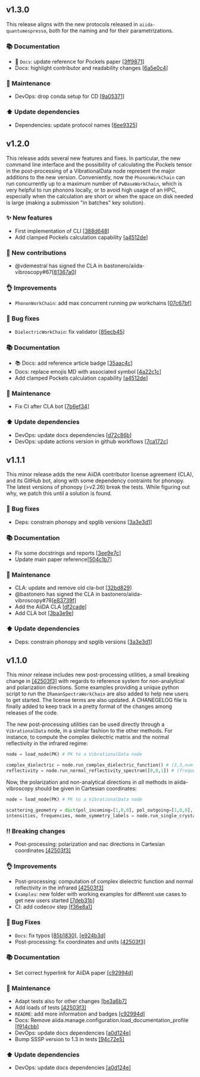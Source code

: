 ## v1.3.0

This release aligns with the new protocols released in `aiida-quantumespresso`, both for the naming and for their parametrizations.


### 📚 Documentation

* :notebook: `Docs`: update reference for Pockels paper [[3ff9871](https://github.com/aiidateam/aiida-quantumespresso/commit/3ff98717f7843d04f6b4e315746340ba744ed925)]
* Docs: highlight contributor and readability changes [[6a5e0c4](https://github.com/aiidateam/aiida-quantumespresso/commit/6a5e0c4c08002bcc250520ad1fe1886e75a37ee0)]


### 🔧 Maintenance

* DevOps: drop conda setup for CD [[9a05371](https://github.com/aiidateam/aiida-quantumespresso/commit/9a053710f10e35e1bb126c566020038379c305e3)]


### ⬆️ Update dependencies

* Dependencies: update protocol names [[6ee9325](https://github.com/aiidateam/aiida-quantumespresso/commit/6ee932534cedbf1de2a352f88e27741b91b3855c)]




## v1.2.0

This release adds several new features and fixes. In particular, the new command line interface and
the possibility of calculating the Pockels tensor in the post-processing of a VibrationalData node
represent the major additions to the new version. Conveniently, now the `PhononWorkChain` can run
concurrently up to a maximum number of `PwBaseWorkChain`, which is very helpful to run phonons locally,
or to avoid high usage of an HPC, especially when the calculation are short or when the space on disk
needed is large (making a submission "in batches" key solution).


### ✨ New features

* First implementation of CLI [[388d648](https://github.com/aiidateam/aiida-quantumespresso/commit/388d648b64778060b50fcf8e7095f6521e29d254)]
* Add clamped Pockels calculation capability [[a4512de](https://github.com/aiidateam/aiida-quantumespresso/commit/a4512de84b7c390d848e239ed0feb37a6fe900f1)]


### 🙏 New contributions

* @vdemestral has signed the CLA in bastonero/aiida-vibroscopy#67[[81367a0](https://github.com/aiidateam/aiida-quantumespresso/commit/81367a07e91a505c720c77c80c784dcf270f3280)]


### 👌 Improvements

* `PhononWorkChain`: add max concurrent running pw workchains [[07c67bf](https://github.com/aiidateam/aiida-quantumespresso/commit/07c67bfc89315fd0d3c57e07ac1955862a322ad8)]


### 🐛 Bug fixes

* `DielectricWorkChain`: fix validator [[85ecb45](https://github.com/aiidateam/aiida-quantumespresso/commit/85ecb45535cf30ee9fd976dc0effffab8acf0970)]


### 📚 Documentation

* :books: Docs: add reference article badge [[35aac4c](https://github.com/aiidateam/aiida-quantumespresso/commit/35aac4ccb793639ba1342c43d76762fa45198fd9)]
* Docs: replace emojis MD with associated symbol [[4a22c1c](https://github.com/aiidateam/aiida-quantumespresso/commit/4a22c1cea2798f82b906837d5c1e341232c1c756)]
* Add clamped Pockels calculation capability [[a4512de](https://github.com/aiidateam/aiida-quantumespresso/commit/a4512de84b7c390d848e239ed0feb37a6fe900f1)]


### 🔧 Maintenance

* Fix CI after CLA bot [[7b6ef34](https://github.com/aiidateam/aiida-quantumespresso/commit/7b6ef3402317e93b7ea9a97ff2673cf36fd360ca)]


### ⬆️ Update dependencies

* DevOps: update docs dependencies [[d72c86b](https://github.com/aiidateam/aiida-quantumespresso/commit/d72c86b32f9c5d339c07d00f5da8f5185afa4cf9)]
* DevOps: update actions version in github workflows [[7ca172c](https://github.com/aiidateam/aiida-quantumespresso/commit/7ca172cc331e078bc79ad02af0c78db6a67cd84f)]




## v1.1.1

This minor release adds the new AiiDA contributor license agreement (CLA), and its GitHub bot,
along with some dependency contraints for phonopy. The latest versions of phonopy (>v2.26)
break the tests. While figuring out why, we patch this until a solution is found.

### 🐛 Bug fixes

* Deps: constrain phonopy and spglib versions [[3a3e3d1](https://github.com/aiidateam/aiida-quantumespresso/commit/3a3e3d117e34c6a66fcdc74e1e21c6263c203565)]

### 📚 Documentation

* Fix some docstrings and reports [[3ee9e7c](https://github.com/aiidateam/aiida-quantumespresso/commit/3ee9e7cbd2f5e6b8f15229dafbed58ae7ef4fa0d)]
* Update main paper reference[[504c1b7](https://github.com/aiidateam/aiida-quantumespresso/commit/504c1b7b65a8852395d0ff3ec7271cb8c05c6931)]

### 🔧 Maintenance

* CLA: update and remove old cla-bot [[32bd829](https://github.com/aiidateam/aiida-quantumespresso/commit/32bd829987751deba056b7bfa739f6c82cf89d3e)]
* @bastonero has signed the CLA in bastonero/aiida-vibroscopy#78[[e83739f](https://github.com/aiidateam/aiida-quantumespresso/commit/e83739f6aaecfcb304f8cac3da6d54b93f0fafb7)]
* Add the AiiDA CLA [[df2cade](https://github.com/aiidateam/aiida-quantumespresso/commit/df2cade1bf200b8a2dd7004a48e40b118257f134)]
* Add CLA bot [[3ba3e9e](https://github.com/aiidateam/aiida-quantumespresso/commit/3ba3e9e9f094106254b1a8ee4c97b85e66b41f85)]

### ⬆️ Update dependencies

* Deps: constrain phonopy and spglib versions [[3a3e3d1](https://github.com/aiidateam/aiida-quantumespresso/commit/3a3e3d117e34c6a66fcdc74e1e21c6263c203565)]




## v1.1.0

This minor release includes new post-processing utilities, a small breaking change in [[42503f3]](https://github.com/bastonero/aiida-vibroscopy/commit/42503f312d9a812cfc46d4c4a03a78641201e1d3) with regards to reference system for non-analytical and polarization directions. Some examples providing
a unique python script to run the `IRamanSpectraWorkChain` are also added to help new users to get started. The license terms are also updated.
A CHANEGELOG file is finally added to keep track in a pretty format of the changes among releases of the code.

The new post-processing utilities can be used directly through a `VibrationalData` node, in a similar fashion to the other methods.
For instance, to compute the complex dielectric matrix and the normal reflectivity in the infrared regime:

```python
node = load_node(PK) # PK to a VibrationalData node

complex_dielectric = node.run_complex_dielectric_function() # (3,3,num_steps) shape complex array; num_steps are the number of frequency points where the function is evaluated
reflectivity = node.run_normal_reflectivity_spectrum([0,0,1]) # (frequency points, reflectance value), [0,0,1] is the orthogonal direction index probed via q.eps.q
```

Now, the polarization and non-analytical directions in _all_ methods in aiida-vibroscopy should be given in Cartesian coordinates:

```python
node = load_node(PK) # PK to a VibrationalData node

scattering_geometry = dict(pol_incoming=[1,0,0], pol_outgoing=[1,0,0], nac_direction=[0,0,1]) # corresponding to ZXXZ scattering setup
intensities, frequencies, mode_symmetry_labels = node.run_single_crystal_raman_intensities(**scattering_geometry)
```

### ‼️ Breaking changes

* Post-processing: polarization and nac directions in Cartesian coordinates [[42503f3]](https://github.com/bastonero/aiida-vibroscopy/commit/42503f312d9a812cfc46d4c4a03a78641201e1d3)

### 👌 Improvements

* Post-processing: computation of complex dielectric function and normal reflectivity in the infrared [[42503f3]](https://github.com/bastonero/aiida-vibroscopy/commit/42503f312d9a812cfc46d4c4a03a78641201e1d3)
* `Examples`: new folder with working examples for different use cases to get new users started [[7deb31b]](https://github.com/bastonero/aiida-vibroscopy/commit/7deb31b5f547ca16e4522be960b4aa5bbe13fccf)
* CI: add codecov step [[f36e8a1]](https://github.com/bastonero/aiida-vibroscopy/commit/f36e8a10566af68843546bae428560dff393aaf1)

### 🐛 Bug Fixes

* `Docs`: fix typos [[85b1830]](https://github.com/bastonero/aiida-vibroscopy/commit/85b18305be6e7e76efce35d9e4ae4c5a3547f9bc), [[e924b3d]](https://github.com/bastonero/aiida-vibroscopy/commit/e924b3dd436a67192f6c0780ff3a318581ab1fc5)
* Post-processing: fix coordinates and units [[42503f3]](https://github.com/bastonero/aiida-vibroscopy/commit/42503f312d9a812cfc46d4c4a03a78641201e1d3)

### 📚 Documentation

* Set correct hyperlink for AiiDA paper [[c92994d]](https://github.com/bastonero/aiida-vibroscopy/commit/c92994de36c336a265ac262eea2dc8d77fb11f08)

### 🔧 Maintenance

* Adapt tests also for other changes [[be3a6b7]](https://github.com/bastonero/aiida-vibroscopy/commit/be3a6b7d67926816957634fd7b520cd021532f0f)
* Add loads of tests [[42503f3]](https://github.com/bastonero/aiida-vibroscopy/commit/42503f312d9a812cfc46d4c4a03a78641201e1d3)
* `README`: add more information and badges [[c92994d]](https://github.com/bastonero/aiida-vibroscopy/commit/c92994de36c336a265ac262eea2dc8d77fb11f08)
* Docs: Remove aiida.manage.configuration.load_documentation_profile [[f914cbb]](https://github.com/bastonero/aiida-vibroscopy/commit/f914cbb5460d4f988dd117628890a8f53f1c976a)
* DevOps: update docs dependencies [[a0d124e]](https://github.com/bastonero/aiida-vibroscopy/commit/a0d124ee24cb287f9d90583b389f38d6b6265b9e)
* Bump SSSP version to 1.3 in tests [[94c72e5]](https://github.com/bastonero/aiida-vibroscopy/commit/94c72e5183584af08d9874fe2b6fc2ad41fce1b5)

### ⬆️ Update dependencies

* DevOps: update docs dependencies [[a0d124e]](https://github.com/bastonero/aiida-vibroscopy/commit/a0d124ee24cb287f9d90583b389f38d6b6265b9e)
